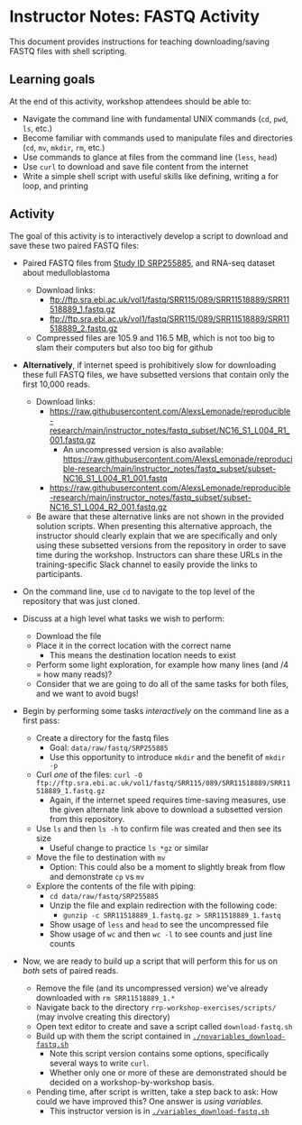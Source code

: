 # Instructor Notes: FASTQ Activity

This document provides instructions for teaching downloading/saving FASTQ files with shell scripting.

## Learning goals

At the end of this activity, workshop attendees should be able to:

+ Navigate the command line with fundamental UNIX commands (`cd`, `pwd`, `ls`, etc.)
+ Become familiar with commands used to manipulate files and directories (`cd`, `mv`, `mkdir`, `rm`, etc.)
+ Use commands to glance at files from the command line (`less`, `head`)
+ Use `curl` to download and save file content from the internet
+ Write a simple shell script with useful skills like defining, writing a for loop, and printing


## Activity

The goal of this activity is to interactively develop a script to download and save these two paired FASTQ files:

+ Paired FASTQ files from [Study ID SRP255885](https://trace.ncbi.nlm.nih.gov/Traces/sra/?study=SRP255885), and RNA-seq dataset about medulloblastoma
  + Download links:
    + ftp://ftp.sra.ebi.ac.uk/vol1/fastq/SRR115/089/SRR11518889/SRR11518889_1.fastq.gz
    + ftp://ftp.sra.ebi.ac.uk/vol1/fastq/SRR115/089/SRR11518889/SRR11518889_2.fastq.gz
  + Compressed files are 105.9 and 116.5 MB, which is not too big to slam their computers but also too big for github

+ **Alternatively**, if internet speed is prohibitively slow for downloading these full FASTQ files, we have subsetted versions that contain only the first 10,000 reads.
  + Download links:
    + https://raw.githubusercontent.com/AlexsLemonade/reproducible-research/main/instructor_notes/fastq_subset/NC16_S1_L004_R1_001.fastq.gz
      + An uncompressed version is also available: https://raw.githubusercontent.com/AlexsLemonade/reproducible-research/main/instructor_notes/fastq_subset/subset-NC16_S1_L004_R1_001.fastq
    + https://raw.githubusercontent.com/AlexsLemonade/reproducible-research/main/instructor_notes/fastq_subset/subset-NC16_S1_L004_R2_001.fastq.gz
  + Be aware that these alternative links are not shown in the provided solution scripts.
  When presenting this alternative approach, the instructor should clearly explain that we are specifically and only using these subsetted versions from the repository in order to save time during the workshop.
  Instructors can share these URLs in the training-specific Slack channel to easily provide the links to participants.



+ On the command line, use `cd` to navigate to the top level of the repository that was just cloned.
+ Discuss at a high level what tasks we wish to perform:
  + Download the file
  + Place it in the correct location with the correct name
    + This means the destination location needs to exist
  + Perform some light exploration, for example how many lines (and /4 = how many reads)?
  + Consider that we are going to do all of the same tasks for both files, and we want to avoid bugs!
+ Begin by performing some tasks _interactively_ on the command line as a first pass:
  + Create a directory for the fastq files
    + Goal: `data/raw/fastq/SRP255885`
    + Use this opportunity to introduce `mkdir` and the benefit of `mkdir -p`
  + Curl _one_ of the files: `curl -O ftp://ftp.sra.ebi.ac.uk/vol1/fastq/SRR115/089/SRR11518889/SRR11518889_1.fastq.gz`
    + Again, if the internet speed requires time-saving measures, use the given alternate link above to download a subsetted version from this repository.
  + Use `ls` and then `ls -h` to confirm file was created and then see its size
    + Useful change to practice `ls *gz` or similar
  + Move the file to destination with `mv`
    + Option: This could also be a moment to slightly break from flow and demonstrate `cp` vs `mv`
  + Explore the contents of the file with piping:
    + `cd data/raw/fastq/SRP255885`
    + Unzip the file and explain redirection with the following code:
      + `gunzip -c SRR11518889_1.fastq.gz > SRR11518889_1.fastq`
    + Show usage of `less` and `head` to see the uncompressed file
    + Show usage of `wc` and then `wc -l` to see counts and just line counts
+ Now, we are ready to build up a script that will perform this for us on _both_ sets of paired reads.
  + Remove the file (and its uncompressed version) we've already downloaded with `rm SRR11518889_1.*`
  + Navigate back to the directory `rrp-workshop-exercises/scripts/` (may involve creating this directory)
  + Open text editor to create and save a script called `download-fastq.sh`
  + Build up with them the script contained in [`./novariables_download-fastq.sh`](./novariables_download-fastq.sh)
    + Note this script version contains some options, specifically several ways to write `curl`.
    + Whether only one or more of these are demonstrated should be decided on a workshop-by-workshop basis.
  + Pending time, after script is written, take a step back to ask: How could we have improved this? One answer is _using variables._
    + This instructor version is in [`./variables_download-fastq.sh`](./variables_download-fastq.sh)





